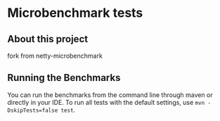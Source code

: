 # Microbenchmark tests

## About this project

fork from netty-microbenchmark


## Running the Benchmarks

You can run the benchmarks from the command line through maven or directly in your IDE. To run all tests with the default settings, use `mvn -DskipTests=false test`.